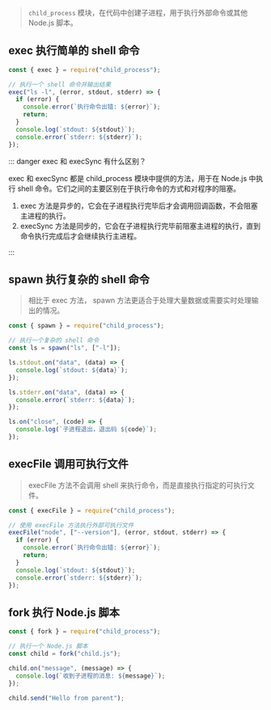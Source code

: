 <PageHeader content="child_process 子进程" />

> `child_process` 模块，在代码中创建子进程，用于执行外部命令或其他 Node.js 脚本。

## exec 执行简单的 shell 命令

```js
const { exec } = require("child_process");

// 执行一个 shell 命令并输出结果
exec("ls -l", (error, stdout, stderr) => {
  if (error) {
    console.error(`执行命令出错: ${error}`);
    return;
  }
  console.log(`stdout: ${stdout}`);
  console.error(`stderr: ${stderr}`);
});
```

::: danger exec 和 execSync 有什么区别？

exec 和 execSync 都是 child_process 模块中提供的方法，用于在 Node.js 中执行 shell 命令。它们之间的主要区别在于执行命令的方式和对程序的阻塞。

1.  exec 方法是异步的，它会在子进程执行完毕后才会调用回调函数，不会阻塞主进程的执行。
2.  execSync 方法是同步的，它会在子进程执行完毕前阻塞主进程的执行，直到命令执行完成后才会继续执行主进程。

:::

## spawn 执行复杂的 shell 命令

> 相比于 exec 方法， spawn 方法更适合于处理大量数据或需要实时处理输出的情况。

```js
const { spawn } = require("child_process");

// 执行一个复杂的 shell 命令
const ls = spawn("ls", ["-l"]);

ls.stdout.on("data", (data) => {
  console.log(`stdout: ${data}`);
});

ls.stderr.on("data", (data) => {
  console.error(`stderr: ${data}`);
});

ls.on("close", (code) => {
  console.log(`子进程退出，退出码 ${code}`);
});
```

## execFile 调用可执行文件

> execFile 方法不会调用 shell 来执行命令，而是直接执行指定的可执行文件。

```js
const { execFile } = require("child_process");

// 使用 execFile 方法执行外部可执行文件
execFile("node", ["--version"], (error, stdout, stderr) => {
  if (error) {
    console.error(`执行命令出错: ${error}`);
    return;
  }
  console.log(`stdout: ${stdout}`);
  console.error(`stderr: ${stderr}`);
});
```

## fork 执行 Node.js 脚本

```js
const { fork } = require("child_process");

// 执行一个 Node.js 脚本
const child = fork("child.js");

child.on("message", (message) => {
  console.log(`收到子进程的消息: ${message}`);
});

child.send("Hello from parent");
```

